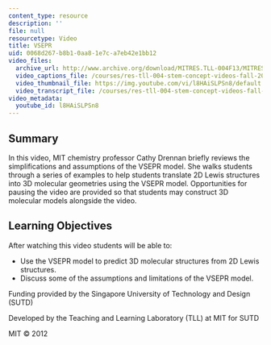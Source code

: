 ```yaml
---
content_type: resource
description: ''
file: null
resourcetype: Video
title: VSEPR
uid: 0068d267-b8b1-0aa8-1e7c-a7eb42e1bb12
video_files:
  archive_url: http://www.archive.org/download/MITRES.TLL-004F13/MITRES_TLL-004F13_vsepr_intro_300k.mp4
  video_captions_file: /courses/res-tll-004-stem-concept-videos-fall-2013/227c565dc56a5513a3d721d2211989f3_l8HAiSLPSn8.vtt
  video_thumbnail_file: https://img.youtube.com/vi/l8HAiSLPSn8/default.jpg
  video_transcript_file: /courses/res-tll-004-stem-concept-videos-fall-2013/f604bea71f3430dafc0ef3eec9bbbd73_l8HAiSLPSn8.pdf
video_metadata:
  youtube_id: l8HAiSLPSn8
---
```


Summary
-------

In this video, MIT chemistry professor Cathy Drennan briefly reviews the simplifications and assumptions of the VSEPR model. She walks students through a series of examples to help students translate 2D Lewis structures into 3D molecular geometries using the VSEPR model. Opportunities for pausing the video are provided so that students may construct 3D molecular models alongside the video.

Learning Objectives
-------------------

After watching this video students will be able to:

*   Use the VSEPR model to predict 3D molecular structures from 2D Lewis structures.
*   Discuss some of the assumptions and limitations of the VSEPR model.

Funding provided by the Singapore University of Technology and Design (SUTD)

Developed by the Teaching and Learning Laboratory (TLL) at MIT for SUTD

MIT © 2012